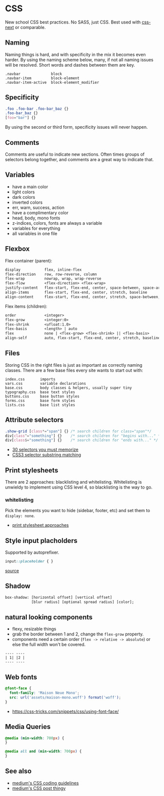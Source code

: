 # CSS
New school CSS best practices. No SASS, just CSS. Best used with
[css-next](https://cssnext.github.io/) or comparable.

## Naming
Naming things is hard, and with specificity in the mix it becomes even harder.
By using the naming scheme below, many, if not all naming issues will be
resolved. Short words and dashes between them are key.
```
.navbar              block
.navbar-item         block-element
.navbar-item-active  block-element_modifier
```

## Specificity
```css
.foo .foo-bar .foo-bar_baz {}
.foo-bar_baz {}
[foo="bar"] {}
```
By using the second or third form, specificity issues will never happen.

## Comments
Comments are useful to indicate new sections. Often times groups of selectors
belong together, and comments are a great way to indicate that.

## Variables
- have a main color
- light colors
- dark colors
- inverted colors
- err, warn, success, action
- have a complimentary color
- head, body, mono fonts
- z-indices, colors, fonts are always a variable
- variables for everything
- all variables in one file

## Flexbox
Flex container (parent):
```txt
display           flex, inline-flex
flex-direction    row, row-reverse, column
flex-wrap         nowrap, wrap, wrap-reverse
flex-flow         <flex-direction> <flex-wrap>
justify-content   flex-start, flex-end, center, space-between, space-around
align-items       flex-start, flex-end, center, stretch, baseline
align-content     flex-start, flex-end, center, stretch, space-between, space-around
```

Flex items (children):
```txt
order             <integer>
flex-grow         <integer:0>
flex-shrink       <ufloat:1.0>
flex-basis        <length> | auto
flex              none | <flex-grow> <flex-shrink> || <flex-basis>
align-self        auto, flex-start, flex-end, center, stretch, baseline
```

## Files
Storing CSS in the right files is just as important as correctly naming
classes. There are a few base files every site wants to start out with:
```text
index.css       imports
vars.css        variable declarations
base.css        body classes & helpers, usually super tiny
typography.css  base text styles
buttons.css     base button styles
forms.css       base form styles
lists.css       base list styles
```

## Attribute selectors
```css
.show-grid [class*="span"] {} /* search children for class="span"*/
div[class^="something"] {}    /* search children for "begins with..." */
div[class$="something"] {}    /* search children for "ends with..." */
```

- [30 selectors you must memorize](http://code.tutsplus.com/tutorials/the-30-css-selectors-you-must-memorize--net-16048)
- [CSS3 selector substring matching](http://www.impressivewebs.com/css3-attribute-selectors-substring-matching/)

## Print stylesheets
There are 2 approaches: blacklisting and whitelisting. Whitelisting is unwieldy
to implement using CSS level 4, so blacklisting is the way to go.

### whitelisting
Pick the elements you want to hide (sidebar, footer, etc) and set them to
`display: none`.

- [print stylesheet approaches](https://css-tricks.com/print-stylesheet-approaches-blacklist-vs-whitelist)

## Style input placholders
Supported by autoprefixer.
```css
input::placeholder { }
```
[source](https://github.com/postcss/autoprefixer/issues/44)

## Shadow
```txt
box-shadow: [horizontal offset] [vertical offset]
            [blur radius] [optional spread radius] [color];
```

## natural looking components
- flexy, resizable things
- grab the border between 1 and 2, change the `flex-grow` property.
- components need a certain order (`flex -> relative -> absolute`) or else the
  full width won't be covered.
```
---- ----
| 1| |2 |
---- ----
```

## Web fonts
```css
@font-face {
  font-family: 'Maison Neue Mono';
  src: url('assets/maison-mono.woff') format('woff');
}
```
- https://css-tricks.com/snippets/css/using-font-face/

## Media Queries
```css
@media (min-width: 700px) {
}

@media all and (min-width: 700px) {
}
```

## See also
- [medium's CSS coding guidelines](https://gist.github.com/fat/a47b882eb5f84293c4ed)
- [medium's CSS post thingy](https://medium.com/@fat/mediums-css-is-actually-pretty-fucking-good-b8e2a6c78b06)
